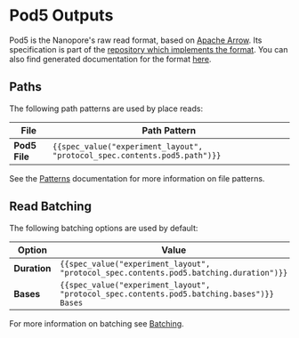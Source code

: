 Pod5 Outputs
============

Pod5 is the Nanopore's raw read format, based on [Apache Arrow](https://github.com/apache/arrow). Its specification is part of the  [repository which implements the format](https://github.com/nanoporetech/pod5-file-format). You can also find generated documentation for the format [here](https://pod5-file-format.readthedocs.io/).

Paths
-----

The following path patterns are used by place reads:


File           | Path Pattern
-------------- | ------------
**Pod5 File** | ``{{spec_value("experiment_layout", "protocol_spec.contents.pod5.path")}}``

See the [Patterns](../patterns.md) documentation for more information on file patterns.

Read Batching
-------------

The following batching options are used by default:


Option         | Value
-------------- | -----
**Duration**   | ``{{spec_value("experiment_layout", "protocol_spec.contents.pod5.batching.duration")}}``
**Bases**      | ``{{spec_value("experiment_layout", "protocol_spec.contents.pod5.batching.bases")}} Bases``

For more information on batching see [Batching](../batching.md).
